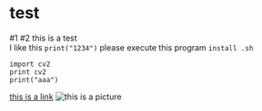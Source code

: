 # test
#1
#2
 this is a test <br/>
 I like this
 `print("1234")`
 please execute this program `install .sh`
 ```
 import cv2
 print cv2
 print("aaa")
 ```
 
 [this is a link](https://developers.facebook.com/docs/messenger-platform/reference/templates/generic)
 ![this is a picture](https://mooc.cc.ntu.edu.tw/pluginfile.php/12609/course/overviewfiles/github.jpg)
